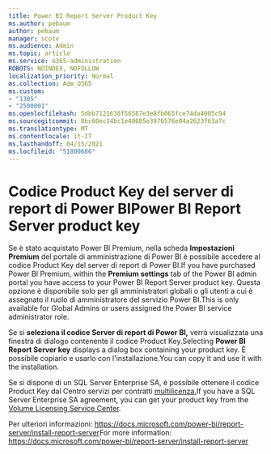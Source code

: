 ```yaml
---
title: Power BI Report Server Product Key
ms.author: pebaum
author: pebaum
manager: scotv
ms.audience: Admin
ms.topic: article
ms.service: o365-administration
ROBOTS: NOINDEX, NOFOLLOW
localization_priority: Normal
ms.collection: Adm_O365
ms.custom:
- "1305"
- "2500001"
ms.openlocfilehash: 5dbb7121638f56587e3e8fb065fce74da4005c94
ms.sourcegitcommit: 8bc60ec34bc1e40685e3976576e04a2623f63a7c
ms.translationtype: MT
ms.contentlocale: it-IT
ms.lasthandoff: 04/15/2021
ms.locfileid: "51800686"
---
```

# <a name="power-bi-report-server-product-key"></a><span data-ttu-id="c9ceb-102">Codice Product Key del server di report di Power BI</span><span class="sxs-lookup"><span data-stu-id="c9ceb-102">Power BI Report Server product key</span></span>

<span data-ttu-id="c9ceb-103">Se è stato acquistato Power BI Premium, nella scheda **Impostazioni Premium** del portale di amministrazione di Power BI è possibile accedere al codice Product Key del server di report di Power BI.</span><span class="sxs-lookup"><span data-stu-id="c9ceb-103">If you have purchased Power BI Premium, within the **Premium settings** tab of the Power BI admin portal you have access to your Power BI Report Server product key.</span></span> <span data-ttu-id="c9ceb-104">Questa opzione è disponibile solo per gli amministratori globali o gli utenti a cui è assegnato il ruolo di amministratore del servizio Power BI.</span><span class="sxs-lookup"><span data-stu-id="c9ceb-104">This is only available for Global Admins or users assigned the Power BI service administrator role.</span></span>

<span data-ttu-id="c9ceb-105">Se si **seleziona il codice Server di report di Power BI,** verrà visualizzata una finestra di dialogo contenente il codice Product Key.</span><span class="sxs-lookup"><span data-stu-id="c9ceb-105">Selecting **Power BI Report Server key** displays a dialog box containing your product key.</span></span> <span data-ttu-id="c9ceb-106">È possibile copiarlo e usarlo con l'installazione.</span><span class="sxs-lookup"><span data-stu-id="c9ceb-106">You can copy it and use it with the installation.</span></span>

<span data-ttu-id="c9ceb-107">Se si dispone di un SQL Server Enterprise SA, è possibile ottenere il codice Product Key dal Centro servizi per contratti [multilicenza.](https://www.microsoft.com/Licensing/servicecenter/)</span><span class="sxs-lookup"><span data-stu-id="c9ceb-107">If you have a SQL Server Enterprise SA agreement, you can get your product key from the [Volume Licensing Service Center](https://www.microsoft.com/Licensing/servicecenter/).</span></span>

<span data-ttu-id="c9ceb-108">Per ulteriori informazioni: https://docs.microsoft.com/power-bi/report-server/install-report-server</span><span class="sxs-lookup"><span data-stu-id="c9ceb-108">For more information: https://docs.microsoft.com/power-bi/report-server/install-report-server</span></span>
